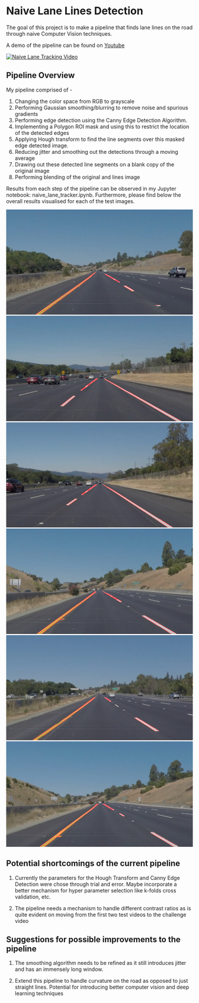 # Naive Lane Lines Detection

The goal of this project is to make a pipeline that finds lane lines on the road through naive Computer Vision techniques.

[//]: # (Image References)

[image1]: ./test_images_output/solidYellowCurve.jpg "solidYellowCurve.jpg"
[image2]: ./test_images_output/solidWhiteCurve.jpg "solidWhiteCurve.jpg"
[image3]: ./test_images_output/solidWhiteRight.jpg "solidWhiteRight.jpg"
[image4]: ./test_images_output/solidYellowCurve2.jpg "solidYellowCurve2.jpg"
[image5]: ./test_images_output/solidYellowLeft.jpg "solidYellowLeft.jpg"
[image6]: ./test_images_output/whiteCarLaneSwitch.jpg "whiteCarLaneSwitch.jpg"

A demo of the pipeline can be found on [Youtube](https://www.youtube.com/watch?v=Nn7XRiKza1c)

[![Naive Lane Tracking Video](https://img.youtube.com/vi/Nn7XRiKza1c/0.jpg)](https://www.youtube.com/watch?v=Nn7XRiKza1c)

## Pipeline Overview

My pipeline comprised of -
1) Changing the color space from RGB to grayscale
2) Performing Gaussian smoothing/blurring to remove noise and spurious gradients
3) Performing edge detection using the Canny Edge Detection Algorithm.
4) Implementing a Polygon ROI mask and using this to restrict the location of the 
 detected edges
5) Applying Hough transform to find the line segments over this masked edge detected image.
6) Reducing jitter and smoothing out the detections through a moving average
7) Drawing out these detected line segments on a blank copy of the original image
8) Performing blending of the original and lines image

Results from each step of the pipeline can be observed in my Jupyter notebook: naive_lane_tracker.ipynb. Furthermore,
please find below the overall results visualised for each of the test images.

![image1] ![image2]
![image3] ![image4]
![image5] ![image6]

## Potential shortcomings of the current pipeline

1. Currently the parameters for the Hough Transform and Canny Edge Detection were chose through
trial and error. Maybe incorporate a better mechanism for hyper parameter selection like k-folds
cross validation, etc.

2. The pipeline needs a mechanism to handle different contrast ratios as is quite evident on moving
from the first two test videos to the challenge video


## Suggestions for possible improvements to the pipeline

1. The smoothing algorithm needs to be refined as it still introduces jitter and has an immensely
long window.

2. Extend this pipeline to handle curvature on the road as opposed to just straight lines. Potential for 
introducing better computer vision and deep learning techniques

